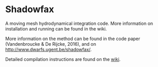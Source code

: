 # Shadowfax

A moving mesh hydrodynamical integration code. More information on installation
and running can be found in the wiki.

More information on the method can be found in the code paper (Vandenbroucke
& De Rijcke, 2016), and on <http://www.dwarfs.ugent.be/shadowfax/>.

Detailed compilation instructions are found on the
[wiki](https://github.com/AstroUGent/shadowfax/wiki/Installation).
